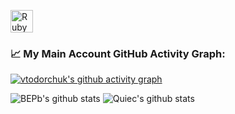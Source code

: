 <a href="https://www.ruby-lang.org/en/" target="_blank" rel="noreferrer"><img src="https://raw.githubusercontent.com/danielcranney/readme-generator/main/public/icons/skills/ruby-colored.svg" width="36" height="36" alt="Ruby" /></a>

### 📈 My Main Account GitHub Activity Graph:
[![vtodorchuk's github activity graph](https://github-readme-activity-graph.cyclic.app/graph?username=vladyslav-todorchuk-rg&theme=github-compact)](https://github.com/BEPb/github-readme-activity-graph)


![BEPb's github stats](https://github-readme-stats.vercel.app/api?username=vladyslav-todorchuk-rg&show_icons=true&theme=radical&include_all_commits=true) 
![Quiec's github stats](https://github-readme-stats.vercel.app/api/top-langs/?username=vladyslav-todorchuk-rg&theme=radical&layout=compact)
